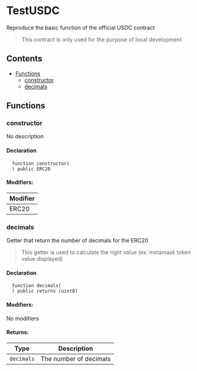 # TestUSDC


Reproduce the basic function of the official USDC contract

> This contract is only used for the purpose of local development

## Contents
<!-- START doctoc generated TOC please keep comment here to allow auto update -->
<!-- DON'T EDIT THIS SECTION, INSTEAD RE-RUN doctoc TO UPDATE -->

- [Functions](#functions)
  - [constructor](#constructor)
  - [decimals](#decimals)

<!-- END doctoc generated TOC please keep comment here to allow auto update -->




## Functions

### constructor
No description


#### Declaration
```solidity
  function constructor(
  ) public ERC20
```

#### Modifiers:
| Modifier |
| --- |
| ERC20 |



### decimals
Getter that return the number of decimals for the ERC20

> This getter is used to calculate the right value (ex: metamask token value displayed)


#### Declaration
```solidity
  function decimals(
  ) public returns (uint8)
```

#### Modifiers:
No modifiers


#### Returns:
| Type | Description |
| --- | --- |
|`decimals` | The number of decimals


